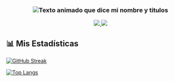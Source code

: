 <h3 align="center">
  <img src="https://readme-typing-svg.demolab.com?font=Fira+Code&weight=600&size=30&duration=4000&pause=1000&color=38BCBA&center=true&vCenter=true&width=500&lines=Hola+%F0%9F%91%8B+Soy+[Harvey];Desarrollador+Web;Apasionado+por+la+Tecnolog%C3%ADa" alt="Texto animado que dice mi nombre y titulos" />
</h3>

<p align="center">
  <a href="[Tu LinkedIn]">
    <img src="https://img.shields.io/badge/LinkedIn-0077B5?style=for-the-badge&logo=linkedin&logoColor=white" />
  </a>
  <a href="mailto:[tu-email]">
    <img src="https://img.shields.io/badge/Gmail-D14836?style=for-the-badge&logo=gmail&logoColor=white" />
  </a>
</p>

## 📊 Mis Estadísticas

<!-- Esto genera unas estadísticas con una animación de progreso -->
[![GitHub Streak](https://streak-stats.demolab.com?user=TU_NOMBRE_DE_USUARIO&theme=dark&border_radius=5&mode=weekly)](https://git.io/streak-stats)

<!-- Gráfico de lenguajes más usados (se actualiza solo) -->
[![Top Langs](https://github-readme-stats.vercel.app/api/top-langs/?username=TU_NOMBRE_DE_USUARIO&layout=compact&theme=radical)](https://github.com/anuraghazra/github-readme-stats)
